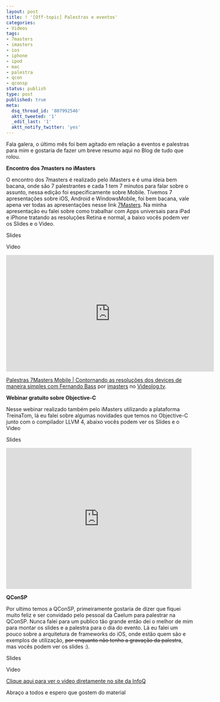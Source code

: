 ```yaml
---
layout: post
title: ! '[Off-topic] Palestras e eventos'
categories:
- Videos
tags:
- 7masters
- imasters
- ios
- iphone
- ipod
- mac
- palestra
- qcon
- qconsp
status: publish
type: post
published: true
meta:
  dsq_thread_id: '807992546'
  aktt_tweeted: '1'
  _edit_last: '1'
  aktt_notify_twitter: 'yes'
---
```

Fala galera, o último mês foi bem agitado em relação a eventos e palestras para mim e gostaria de fazer um breve resumo aqui no Blog de tudo que rolou.

<b>Encontro dos 7masters no iMasters</b>

O encontro dos 7masters é realizado pelo iMasters e é uma ideia bem bacana, onde são 7 palestrantes e cada 1 tem 7 minutos para falar sobre o assunto, nessa edição foi especificamente sobre Mobile. Tivemos 7 apresentações sobre iOS, Android e WindowsMobile, foi bem bacana, vale apena ver todas as apresentações nesse link <a href="http://imasters.com.br/video/25303/mobile/7masters-encontro-imasters-de-especialistas-em-mobile-contornando-as-resolucoes-dos-devices-de-maneira-simples-com-fernando-bass">7Masters</a>.
Na minha apresentação eu falei sobre como trabalhar com Apps universais para iPad e iPhone tratando as resoluções Retina e normal, a baixo vocês podem ver os Slides e o Video.

Slides

<script async class="speakerdeck-embed" data-id="500ff09b7ff225000203f8f3" data-ratio="1.2896725440806045" src="//speakerdeck.com/assets/embed.js"></script>

Video

<iframe width="560" height="315" src="http://embed.videolog.tv/v/index.php?id_video=811004&related=&hd=&color1=&color2=&color3=&slideshow=&config_url=&" scrolling="no" frameborder="0" webkitAllowFullScreen mozallowfullscreen allowFullScreen></iframe><p><a href="http://www.videolog.tv/video.php?id=811004" target="_blank">Palestras 7Masters Mobile | Contornando as resoluções dos devices de maneira simples com Fernando Bass</a> por <a href="http://www.videolog.tv/imasters" target="_blank">imasters</a>  no <a href="http://www.videolog.tv" target="_blank">Videolog.tv</a>.</p>

<b>Webinar gratuito sobre Objective-C</b>

Nesse webinar realizado também pelo iMasters utilizando a plataforma TreinaTom, lá eu falei sobre algumas novidades que temos no Objective-C junto com o compilador LLVM 4, abaixo vocês podem ver os Slides e o Video


Slides

<script async class="speakerdeck-embed" data-id="5011aba93d2c310002004021" data-ratio="1.2896725440806045" src="//speakerdeck.com/assets/embed.js"></script>


<iframe src="http://player.vimeo.com/video/46459122" width="500" height="381" frameborder="0" webkitAllowFullScreen mozallowfullscreen allowFullScreen></iframe>

<b>QConSP</b>

Por ultimo temos a QConSP, primeiramente gostaria de dizer que fiquei muito feliz e ser convidado pelo pessoal da Caelum para palestrar na QConSP. Nunca falei para um publico tão grande então dei o melhor de mim para montar os slides e a palestra para o dia do evento. Lá eu falei um pouco sobre a arquitetura de frameworks do iOS, onde estão quem são e exemplos de utilização, <del datetime="2012-11-08T00:23:33+00:00">por enquanto não tenho a gravação da palestra</del>, mas vocês podem ver os slides :).

Slides

<script async class="speakerdeck-embed" data-id="50213a6f21517300020622ae" data-ratio="1.2896725440806045" src="//speakerdeck.com/assets/embed.js"></script>

Video

<a href="http://www.infoq.com/br/presentations/ios-funcionamento-interno
">Clique aqui para ver o video diretamente no site da InfoQ</a>

Abraço a todos e espero que gostem do material
